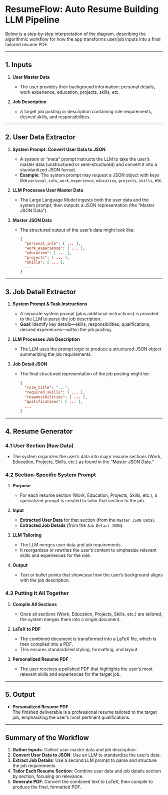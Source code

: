 # ResumeFlow: Auto Resume Building LLM Pipeline

Below is a step‐by‐step interpretation of the diagram, describing the algorithmic workflow for how the app transforms user/job inputs into a final tailored resume PDF.

---

## 1. Inputs

1. **User Master Data**  
   - The user provides their background information: personal details, work experience, education, projects, skills, etc.

2. **Job Description**  
   - A target job posting or description containing role requirements, desired skills, and responsibilities.

---

## 2. User Data Extractor

1. **System Prompt: Convert User Data to JSON**  
   - A system or “meta” prompt instructs the LLM to take the user’s master data (unstructured or semi‐structured) and convert it into a standardized JSON format.
   - **Example**: The system prompt may request a JSON object with keys like `personal_info`, `work_experience`, `education`, `projects`, `skills`, etc.

2. **LLM Processes User Master Data**  
   - The Large Language Model ingests both the user data and the system prompt, then outputs a JSON representation (the “Master JSON Data”).

3. **Master JSON Data**  
   - The structured output of the user’s data might look like:
     ```json
     {
       "personal_info": { ... },
       "work_experience": [ ... ],
       "education": [ ... ],
       "projects": [ ... ],
       "skills": [ ... ],
       ...
     }
     ```

---

## 3. Job Detail Extractor

1. **System Prompt & Task Instructions**  
   - A separate system prompt (plus additional instructions) is provided to the LLM to parse the job description.
   - **Goal**: Identify key details—skills, responsibilities, qualifications, desired experiences—within the job posting.

2. **LLM Processes Job Description**  
   - The LLM uses the prompt logic to produce a structured JSON object summarizing the job requirements.

3. **Job Detail JSON**  
   - The final structured representation of the job posting might be:
     ```json
     {
       "role_title": "...",
       "required_skills": [ ... ],
       "responsibilities": [ ... ],
       "qualifications": [ ... ],
       ...
     }
     ```

---

## 4. Resume Generator

### 4.1 User Section (Raw Data)

- The system organizes the user’s data into major resume sections (Work, Education, Projects, Skills, etc.) as found in the “Master JSON Data.”

### 4.2 Section‐Specific System Prompt

1. **Purpose**  
   - For each resume section (Work, Education, Projects, Skills, etc.), a specialized prompt is created to tailor that section to the job.

2. **Input**  
   - **Extracted User Data** for that section (from the `Master JSON Data`).  
   - **Extracted Job Details** (from the `Job Detail JSON`).

3. **LLM Tailoring**  
   - The LLM merges user data and job requirements.  
   - It reorganizes or rewrites the user’s content to emphasize relevant skills and experiences for the role.

4. **Output**  
   - Text or bullet points that showcase how the user’s background aligns with the job description.

### 4.3 Putting It All Together

1. **Compile All Sections**  
   - Once all sections (Work, Education, Projects, Skills, etc.) are tailored, the system merges them into a single document.

2. **LaTeX to PDF**  
   - The combined document is transformed into a LaTeX file, which is then compiled into a PDF.  
   - This ensures standardized styling, formatting, and layout.

3. **Personalized Resume PDF**  
   - The user receives a polished PDF that highlights the user’s most relevant skills and experiences for the target job.

---

## 5. Output

- **Personalized Resume PDF**  
  The finished deliverable is a professional resume tailored to the target job, emphasizing the user’s most pertinent qualifications.

---

## Summary of the Workflow

1. **Gather Inputs**: Collect user master data and job description.  
2. **Convert User Data to JSON**: Use an LLM to standardize the user’s data.  
3. **Extract Job Details**: Use a second LLM prompt to parse and structure the job requirements.  
4. **Tailor Each Resume Section**: Combine user data and job details section by section, focusing on relevance.  
5. **Generate PDF**: Convert the combined text to LaTeX, then compile to produce the final, formatted PDF.
